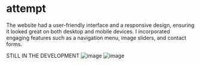 # attempt
The website had a user-friendly interface and a responsive design, ensuring it looked great on both desktop and mobile devices. I incorporated engaging features such as a navigation menu, image sliders, and contact forms. 


STILL IN THE DEVELOPMENT
![image](https://github.com/boccique/attempt/assets/143612524/9a92b83a-e7c1-47b5-93b4-d4e75019919a)
![image](https://github.com/boccique/attempt/assets/143612524/4995081c-bcbe-4066-8e31-a06b423a055e)
